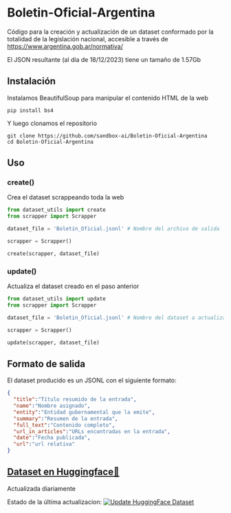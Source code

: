 # Boletin-Oficial-Argentina
Código para la creación y actualización de un dataset conformado por la totalidad de la legislación nacional, accesible a través de https://www.argentina.gob.ar/normativa/

El JSON resultante (al día de 18/12/2023) tiene un tamaño de 1.57Gb


## Instalación
Instalamos BeautifulSoup para manipular el contenido HTML de la web

```
pip install bs4
```

Y luego clonamos el repositorio

```
git clone https://github.com/sandbox-ai/Boletin-Oficial-Argentina
cd Boletin-Oficial-Argentina
```

## Uso

### create()
Crea el dataset scrappeando toda la web

```python
from dataset_utils import create
from scrapper import Scrapper

dataset_file = 'Boletin_Oficial.jsonl' # Nombre del archivo de salida

scrapper = Scrapper()

create(scrapper, dataset_file)
```

### update()
Actualiza el dataset creado en el paso anterior
```python
from dataset_utils import update
from scrapper import Scrapper

dataset_file = 'Boletin_Oficial.jsonl' # Nombre del dataset a actualizar

scrapper = Scrapper()

update(scrapper, dataset_file)
```

## Formato de salida

El dataset producido es un JSONL con el siguiente formato:

```json
{
  "title":"Título resumido de la entrada",
  "name":"Nombre asignado",
  "entity":"Entidad gubernamental que la emite",
  "summary":"Resumen de la entrada",
  "full_text":"Contenido completo",
  "url_in_articles":"URLs encontradas en la entrada",
  "date":"Fecha publicada",
  "url":"url relativa"
}
```

## [Dataset en Huggingface🤗](https://huggingface.co/datasets/marianbasti/boletin-oficial-argentina)
Actualizada diariamente

Estado de la última actualizacion: 
[![Update HuggingFace Dataset](https://github.com/sandbox-ai/Boletin-Oficial-Argentina/actions/workflows/update_hf_dataset.yml/badge.svg)](https://github.com/sandbox-ai/Boletin-Oficial-Argentina/actions/workflows/update_hf_dataset.yml)
